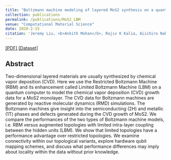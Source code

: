 ```yaml
---
title: "Boltzmann machine modeling of layered MoS2 synthesis on a quantum annealer"
collection: publications
permalink: /publications/MoS2_LBM
venue: "Computational Material Science"
date: 2020-2-15
citation: 'Jeremy Liu, <b>Ankith Mohan</b>, Rajiv K Kalia, Aiichiro Nakano, Ken-ichi Nomura, Priya Vashishta, Ke-Thia Yao. <i>Computational Material Science</i>, 2020.'
---
```

[[PDF]](http://cacs.usc.edu/papers/Liu-QLBM-CMS20.pdf) [[Dataset]](https://data.mendeley.com/datasets/8pc8x7c3g6/2)


## Abstract
Two-dimensional layered materials are usually synthesized by chemical vapor deposition (CVD). Here we use the Restricted Boltzmann Machine (RBM) and its enhancement called Limited Boltzmann Machine (LBM) on a quantum computer to model the chemical vapor deposition (CVD) growth data for a MoS2 monolayer. The CVD data for Boltzmann machines are generated by reactive molecular dynamics (RMD) simulations. The Boltzmann machines give insight into the semiconducting (2H) and metallic (1T) phases and defects generated during the CVD growth of MoS2. We compare the performances of the two types of Boltzmann machine models, i.e. RBM versus augmented topologies with limited intra-layer coupling between the hidden units (LBM). We show that limited topologies have a performance advantage over restricted topologies. We examine connectivity within our topological variants, explore hardware qubit mapping schemes, and discuss what performance differences may imply about locality within the data without prior knowledge.

